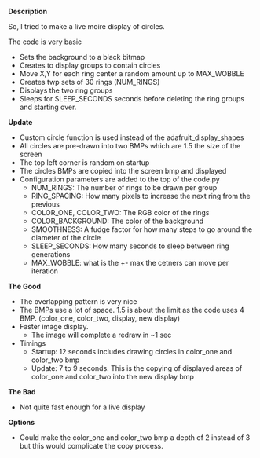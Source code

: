 **Description**

So, I tried to make a live moire display of circles.

The code is very basic

- Sets the background to a black bitmap
- Creates to display groups to contain circles
- Move X,Y for each ring center a random amount up to MAX_WOBBLE
- Creates twp sets of 30 rings (NUM_RINGS)
- Displays the two ring groups
- Sleeps for SLEEP_SECONDS seconds before deleting the ring groups and starting over.

**Update**
- Custom circle function is used instead of the adafruit_display_shapes
- All circles are pre-drawn into two BMPs which are 1.5 the size of the screen
- The top left corner is random on startup
- The circles BMPs are copied into the screen bmp and displayed
- Configuration parameters are added to the top of the code.py
  - NUM_RINGS: The number of rings to be drawn per group
  - RING_SPACING: How many pixels to increase the next ring from the previous
  - COLOR_ONE, COLOR_TWO: The RGB color of the rings
  - COLOR_BACKGROUND: The color of the background
  - SMOOTHNESS: A fudge factor for how many steps to go around the diameter of the circle
  - SLEEP_SECONDS: How many seconds to sleep between ring generations
  - MAX_WOBBLE: what is the +- max the cetners can move per iteration

**The Good**

- The overlapping pattern is very nice
- The BMPs use a lot of space. 1.5 is about the limit as the code uses 4
  BMP. (color_one, color_two, display, new display)
- Faster image display.
  - The image will complete a redraw in ~1 sec
- Timings
  - Startup: 12 seconds includes drawing circles in color_one and color_two bmp
  - Update: 7 to 9 seconds. This is the copying of displayed areas of color_one and
    color_two into the new display bmp

**The Bad**
- Not quite fast enough for a live display

**Options**
- Could make the color_one and color_two bmp a depth of 2 instead of 3 but this would 
  complicate the copy process. 
